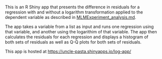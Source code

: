 This is an R Shiny app that presents the difference in residuals for a regression with and without a logarithm transformation applied to the dependent variable as described in [MLMExperiment_analysis.md](https://github.com/milleroztn/MLMExperiment/blob/main/MLMExperiment_analysis.md#heterogeneous-treatment-effects).

The app takes a variable from a list as input and runs one regression using that variable, and another using the logarithim of that variable.
The app then calculates the residuals for each regression and displays a histogram of both sets of residuals as well as Q-Q plots for both sets of residuals.

This app is hosted at https://uncle-pasta.shinyapps.io/log-app/
